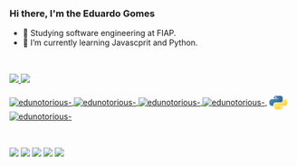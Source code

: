 ### Hi there, I'm the Eduardo Gomes

- 🔭 Studying software engineering at FIAP.
- 🌱 I’m currently learning Javascprit and Python.

##

<div style="display: inline_block"><br>
  <a href="https://github.com/edunotorious">
  <img src="https://github-readme-stats.vercel.app/api?username=edunotorious&show_icons=true&theme=merko&include_all_commits=true&count_private=true"/>
  <img src="https://github-readme-stats.vercel.app/api/top-langs/?username=edunotorious&layout=compact&langs_count=7&theme=merko"/>
</div>

<div style="display: inline_block"><br>
  <img align="center" alt="edunotorious-" height="30" width="40" src="https://cdn.jsdelivr.net/gh/devicons/devicon/icons/html5/html5-original.svg">
  <img align="center" alt="edunotorious-" height="30" width="40" src="https://cdn.jsdelivr.net/gh/devicons/devicon/icons/css3/css3-original.svg">
  <img align="center" alt="edunotorious-" height="30" width="40" src="https://cdn.jsdelivr.net/gh/devicons/devicon/icons/javascript/javascript-original.svg">
  <img align="center" alt="edunotorious-" height="30" width="40" src="https://cdn.jsdelivr.net/gh/devicons/devicon/icons/java/java-original.svg">
  <img align="center" alt="Rafa-Python" height="30" width="40" src="https://raw.githubusercontent.com/devicons/devicon/master/icons/python/python-original.svg">
  <img align="center" alt="edunotorious-" height="30" width="40" src="https://cdn.jsdelivr.net/gh/devicons/devicon/icons/linux/linux-original.svg">
</div>

##

<div><br>
  <a href="https://www.youtube.com/" target="_blank"><img src="https://img.shields.io/badge/YouTube-528e6b?style=for-the-badge&logo=youtube&logoColor=white" target="_blank"></a>
  <a href="https://instagram.com/edunotorious" target="_blank"><img src="https://img.shields.io/badge/-Instagram-528e6b?style=for-the-badge&logo=instagram&logoColor=white" target="_blank"></a>
 <a href="https://discord.gg/" target="_blank"><img src="https://img.shields.io/badge/Discord-528e6b?style=for-the-badge&logo=discord&logoColor=white" target="_blank"></a>
  <a href = "mailto:eduardogomespinho@gmail.com"><img src="https://img.shields.io/badge/-Gmail-528e6b?style=for-the-badge&logo=gmail&logoColor=white" target="_blank"></a>
  <a href="https://www.linkedin.com/in/eduardo-gomes-491755191/" target="_blank"><img src="https://img.shields.io/badge/-LinkedIn-528e6b?style=for-the-badge&logo=linkedin&logoColor=white" target="_blank"></a> 
</div>
